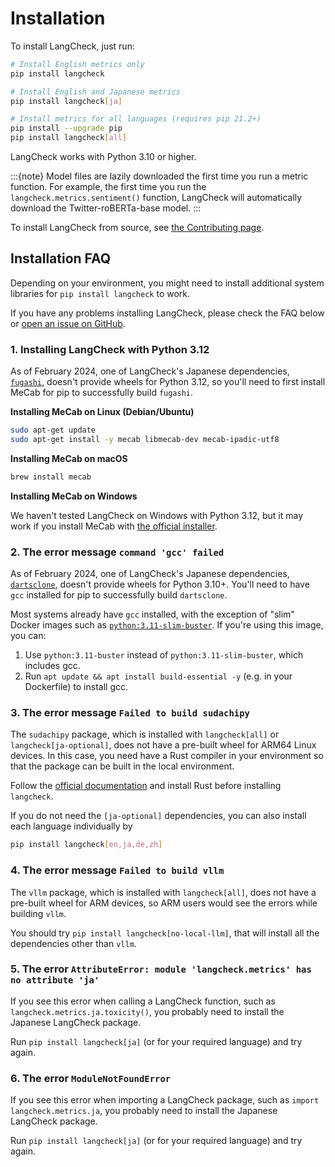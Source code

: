 # Installation

To install LangCheck, just run:

```bash
# Install English metrics only
pip install langcheck

# Install English and Japanese metrics
pip install langcheck[ja]

# Install metrics for all languages (requires pip 21.2+)
pip install --upgrade pip
pip install langcheck[all]
```

LangCheck works with Python 3.10 or higher.

:::{note}
Model files are lazily downloaded the first time you run a metric function. For example, the first time you run the ``langcheck.metrics.sentiment()`` function, LangCheck will automatically download the Twitter-roBERTa-base model.
:::

To install LangCheck from source, see [the Contributing page](contributing.md).

## Installation FAQ

Depending on your environment, you might need to install additional system libraries for `pip install langcheck` to work.

If you have any problems installing LangCheck, please check the FAQ below or [open an issue on GitHub](https://github.com/citadel-ai/langcheck/issues).

### 1. Installing LangCheck with Python 3.12

As of February 2024, one of LangCheck's Japanese dependencies, [`fugashi`](https://github.com/polm/fugashi), doesn't provide wheels for Python 3.12, so you'll need to first install MeCab for pip to successfully build `fugashi`.

**Installing MeCab on Linux (Debian/Ubuntu)**

```bash
sudo apt-get update
sudo apt-get install -y mecab libmecab-dev mecab-ipadic-utf8
```

**Installing MeCab on macOS**

```bash
brew install mecab
```

**Installing MeCab on Windows**

We haven't tested LangCheck on Windows with Python 3.12, but it may work if you install MeCab with [the official installer](https://taku910.github.io/mecab/#install).

### 2. The error message `command 'gcc' failed`

As of February 2024, one of LangCheck's Japanese dependencies, [`dartsclone`](https://github.com/s-yata/darts-clone), doesn't provide wheels for Python 3.10+. You'll need to have `gcc` installed for pip to successfully build `dartsclone`.

Most systems already have `gcc` installed, with the exception of "slim" Docker images such as [`python:3.11-slim-buster`](https://hub.docker.com/_/python). If you're using this image, you can:

1. Use `python:3.11-buster` instead of `python:3.11-slim-buster`, which includes gcc.
1. Run `apt update && apt install build-essential -y` (e.g. in your Dockerfile) to install gcc.

### 3. The error message `Failed to build sudachipy`

The `sudachipy` package, which is installed with `langcheck[all]` or `langcheck[ja-optional]`, does not have a pre-built wheel for ARM64 Linux devices.
In this case, you need have a Rust compiler in your environment so that the package can be built in the local environment.

Follow the [official documentation](https://www.rust-lang.org/tools/install) and install Rust before installing `langcheck`.

If you do not need the `[ja-optional]` dependencies, you can also install each language individually by

```sh
pip install langcheck[en,ja,de,zh]
```

### 4. The error message `Failed to build vllm`

The `vllm` package, which is installed with `langcheck[all]`, does not have a pre-built wheel for ARM devices, so ARM users would see the errors while building `vllm`.

You should try `pip install langcheck[no-local-llm]`, that will install all the dependencies other than `vllm`.

### 5. The error `AttributeError: module 'langcheck.metrics' has no attribute 'ja'`

If you see this error when calling a LangCheck function, such as `langcheck.metrics.ja.toxicity()`, you probably need to install the Japanese LangCheck package.

Run `pip install langcheck[ja]` (or for your required language) and try again.

### 6. The error `ModuleNotFoundError`

If you see this error when importing a LangCheck package, such as `import langcheck.metrics.ja`, you probably need to install the Japanese LangCheck package.

Run `pip install langcheck[ja]` (or for your required language) and try again.
